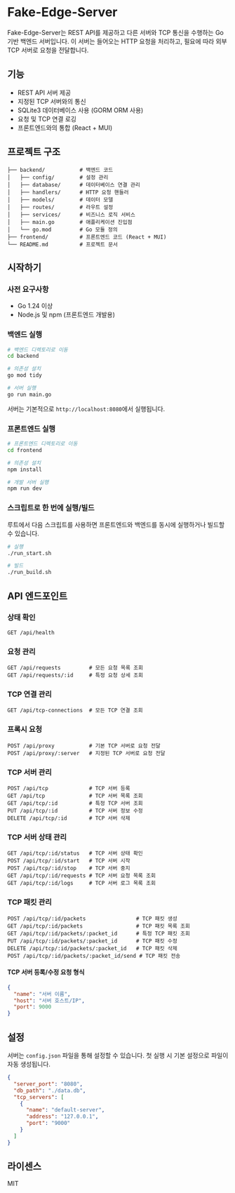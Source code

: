# Fake-Edge-Server

Fake-Edge-Server는 REST API를 제공하고 다른 서버와 TCP 통신을 수행하는 Go 기반 백엔드 서버입니다. 이 서버는 들어오는 HTTP 요청을 처리하고, 필요에 따라 외부 TCP 서버로 요청을 전달합니다.

## 기능

- REST API 서버 제공
- 지정된 TCP 서버와의 통신
- SQLite3 데이터베이스 사용 (GORM ORM 사용)
- 요청 및 TCP 연결 로깅
- 프론트엔드와의 통합 (React + MUI)

## 프로젝트 구조

```
├── backend/           # 백엔드 코드
│   ├── config/        # 설정 관리
│   ├── database/      # 데이터베이스 연결 관리
│   ├── handlers/      # HTTP 요청 핸들러
│   ├── models/        # 데이터 모델
│   ├── routes/        # 라우트 설정
│   ├── services/      # 비즈니스 로직 서비스
│   ├── main.go        # 애플리케이션 진입점
│   └── go.mod         # Go 모듈 정의
├── frontend/          # 프론트엔드 코드 (React + MUI)
└── README.md          # 프로젝트 문서
```

## 시작하기

### 사전 요구사항

- Go 1.24 이상
- Node.js 및 npm (프론트엔드 개발용)

### 백엔드 실행

```bash
# 백엔드 디렉토리로 이동
cd backend

# 의존성 설치
go mod tidy

# 서버 실행
go run main.go
```

서버는 기본적으로 `http://localhost:8080`에서 실행됩니다.

### 프론트엔드 실행

```bash
# 프론트엔드 디렉토리로 이동
cd frontend

# 의존성 설치
npm install

# 개발 서버 실행
npm run dev
```

### 스크립트로 한 번에 실행/빌드

루트에서 다음 스크립트를 사용하면 프론트엔드와 백엔드를 동시에 실행하거나 빌드할 수 있습니다.

```bash
# 실행
./run_start.sh

# 빌드
./run_build.sh
```

## API 엔드포인트

### 상태 확인

```
GET /api/health
```

### 요청 관리

```
GET /api/requests         # 모든 요청 목록 조회
GET /api/requests/:id     # 특정 요청 상세 조회
```

### TCP 연결 관리

```
GET /api/tcp-connections  # 모든 TCP 연결 조회
```

### 프록시 요청

```
POST /api/proxy           # 기본 TCP 서버로 요청 전달
POST /api/proxy/:server   # 지정된 TCP 서버로 요청 전달
```

### TCP 서버 관리

```
POST /api/tcp             # TCP 서버 등록
GET /api/tcp              # TCP 서버 목록 조회
GET /api/tcp/:id          # 특정 TCP 서버 조회
PUT /api/tcp/:id          # TCP 서버 정보 수정
DELETE /api/tcp/:id       # TCP 서버 삭제
```

### TCP 서버 상태 관리

```
GET /api/tcp/:id/status   # TCP 서버 상태 확인
POST /api/tcp/:id/start   # TCP 서버 시작
POST /api/tcp/:id/stop    # TCP 서버 중지
GET /api/tcp/:id/requests # TCP 서버 요청 목록 조회
GET /api/tcp/:id/logs     # TCP 서버 로그 목록 조회
```

### TCP 패킷 관리

```
POST /api/tcp/:id/packets                # TCP 패킷 생성
GET /api/tcp/:id/packets                 # TCP 패킷 목록 조회
GET /api/tcp/:id/packets/:packet_id      # 특정 TCP 패킷 조회
PUT /api/tcp/:id/packets/:packet_id      # TCP 패킷 수정
DELETE /api/tcp/:id/packets/:packet_id   # TCP 패킷 삭제
POST /api/tcp/:id/packets/:packet_id/send # TCP 패킷 전송
```

#### TCP 서버 등록/수정 요청 형식

```json
{
  "name": "서버 이름",
  "host": "서버 호스트/IP",
  "port": 9000
}
```

## 설정

서버는 `config.json` 파일을 통해 설정할 수 있습니다. 첫 실행 시 기본 설정으로 파일이 자동 생성됩니다.

```json
{
  "server_port": "8080",
  "db_path": "./data.db",
  "tcp_servers": [
    {
      "name": "default-server",
      "address": "127.0.0.1",
      "port": "9000"
    }
  ]
}
```

## 라이센스

MIT
